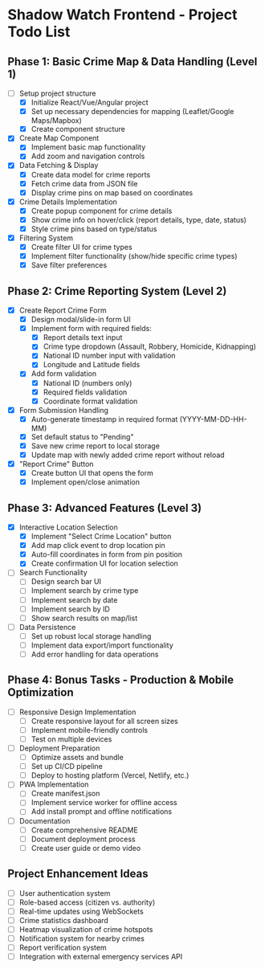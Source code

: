 # Shadow Watch Frontend - Project Todo List

## Phase 1: Basic Crime Map & Data Handling (Level 1)
- [ ] Setup project structure
  - [x] Initialize React/Vue/Angular project
  - [x] Set up necessary dependencies for mapping (Leaflet/Google Maps/Mapbox)
  - [x] Create component structure
- [x] Create Map Component
  - [x] Implement basic map functionality
  - [x] Add zoom and navigation controls
- [x] Data Fetching & Display
  - [x] Create data model for crime reports
  - [x] Fetch crime data from JSON file
  - [x] Display crime pins on map based on coordinates
- [x] Crime Details Implementation
  - [x] Create popup component for crime details
  - [x] Show crime info on hover/click (report details, type, date, status)
  - [x] Style crime pins based on type/status
- [x] Filtering System
  - [x] Create filter UI for crime types
  - [x] Implement filter functionality (show/hide specific crime types)
  - [x] Save filter preferences

## Phase 2: Crime Reporting System (Level 2)
- [x] Create Report Crime Form
  - [x] Design modal/slide-in form UI
  - [x] Implement form with required fields:
    - [x] Report details text input
    - [x] Crime type dropdown (Assault, Robbery, Homicide, Kidnapping)
    - [x] National ID number input with validation
    - [x] Longitude and Latitude fields
  - [x] Add form validation
    - [x] National ID (numbers only)
    - [x] Required fields validation
    - [x] Coordinate format validation
- [x] Form Submission Handling
  - [x] Auto-generate timestamp in required format (YYYY-MM-DD-HH-MM)
  - [x] Set default status to "Pending"
  - [x] Save new crime report to local storage
  - [x] Update map with newly added crime report without reload
- [x] "Report Crime" Button
  - [x] Create button UI that opens the form
  - [x] Implement open/close animation

## Phase 3: Advanced Features (Level 3)
- [x] Interactive Location Selection
  - [x] Implement "Select Crime Location" button
  - [x] Add map click event to drop location pin
  - [x] Auto-fill coordinates in form from pin position
  - [x] Create confirmation UI for location selection
- [ ] Search Functionality
  - [ ] Design search bar UI
  - [ ] Implement search by crime type
  - [ ] Implement search by date
  - [ ] Implement search by ID
  - [ ] Show search results on map/list
- [ ] Data Persistence
  - [ ] Set up robust local storage handling
  - [ ] Implement data export/import functionality
  - [ ] Add error handling for data operations

## Phase 4: Bonus Tasks - Production & Mobile Optimization
- [ ] Responsive Design Implementation
  - [ ] Create responsive layout for all screen sizes
  - [ ] Implement mobile-friendly controls
  - [ ] Test on multiple devices
- [ ] Deployment Preparation
  - [ ] Optimize assets and bundle
  - [ ] Set up CI/CD pipeline
  - [ ] Deploy to hosting platform (Vercel, Netlify, etc.)
- [ ] PWA Implementation
  - [ ] Create manifest.json
  - [ ] Implement service worker for offline access
  - [ ] Add install prompt and offline notifications
- [ ] Documentation
  - [ ] Create comprehensive README
  - [ ] Document deployment process
  - [ ] Create user guide or demo video

## Project Enhancement Ideas
- [ ] User authentication system
- [ ] Role-based access (citizen vs. authority)
- [ ] Real-time updates using WebSockets
- [ ] Crime statistics dashboard
- [ ] Heatmap visualization of crime hotspots
- [ ] Notification system for nearby crimes
- [ ] Report verification system
- [ ] Integration with external emergency services API
